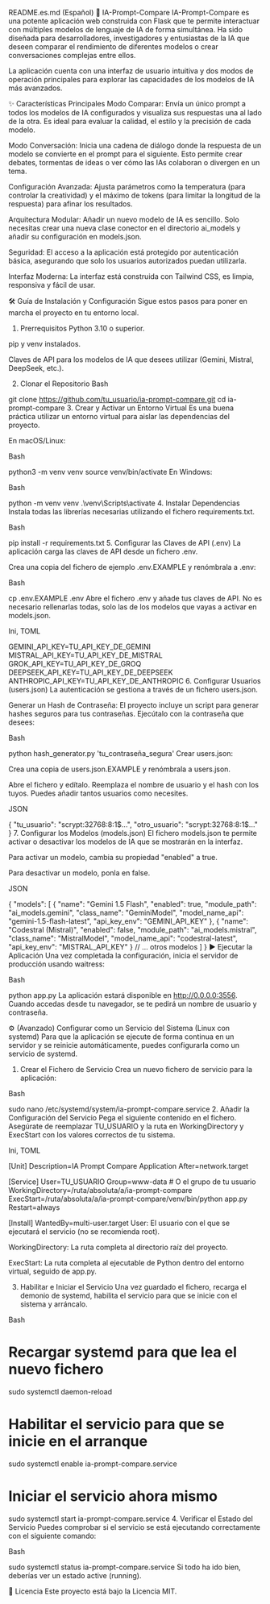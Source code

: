 README.es.md (Español)
🚀 IA-Prompt-Compare
IA-Prompt-Compare es una potente aplicación web construida con Flask que te permite interactuar con múltiples modelos de lenguaje de IA de forma simultánea. Ha sido diseñada para desarrolladores, investigadores y entusiastas de la IA que deseen comparar el rendimiento de diferentes modelos o crear conversaciones complejas entre ellos.

La aplicación cuenta con una interfaz de usuario intuitiva y dos modos de operación principales para explorar las capacidades de los modelos de IA más avanzados.

✨ Características Principales
Modo Comparar: Envía un único prompt a todos los modelos de IA configurados y visualiza sus respuestas una al lado de la otra. Es ideal para evaluar la calidad, el estilo y la precisión de cada modelo.

Modo Conversación: Inicia una cadena de diálogo donde la respuesta de un modelo se convierte en el prompt para el siguiente. Esto permite crear debates, tormentas de ideas o ver cómo las IAs colaboran o divergen en un tema.

Configuración Avanzada: Ajusta parámetros como la temperatura (para controlar la creatividad) y el máximo de tokens (para limitar la longitud de la respuesta) para afinar los resultados.

Arquitectura Modular: Añadir un nuevo modelo de IA es sencillo. Solo necesitas crear una nueva clase conector en el directorio ai_models y añadir su configuración en models.json.

Seguridad: El acceso a la aplicación está protegido por autenticación básica, asegurando que solo los usuarios autorizados puedan utilizarla.

Interfaz Moderna: La interfaz está construida con Tailwind CSS, es limpia, responsiva y fácil de usar.

🛠️ Guía de Instalación y Configuración
Sigue estos pasos para poner en marcha el proyecto en tu entorno local.

1. Prerrequisitos
Python 3.10 o superior.

pip y venv instalados.

Claves de API para los modelos de IA que desees utilizar (Gemini, Mistral, DeepSeek, etc.).

2. Clonar el Repositorio
Bash

git clone https://github.com/tu_usuario/ia-prompt-compare.git
cd ia-prompt-compare
3. Crear y Activar un Entorno Virtual
Es una buena práctica utilizar un entorno virtual para aislar las dependencias del proyecto.

En macOS/Linux:

Bash

python3 -m venv venv
source venv/bin/activate
En Windows:

Bash

python -m venv venv
.\venv\Scripts\activate
4. Instalar Dependencias
Instala todas las librerías necesarias utilizando el fichero requirements.txt.

Bash

pip install -r requirements.txt
5. Configurar las Claves de API (.env)
La aplicación carga las claves de API desde un fichero .env.

Crea una copia del fichero de ejemplo .env.EXAMPLE y renómbrala a .env:

Bash

cp .env.EXAMPLE .env
Abre el fichero .env y añade tus claves de API. No es necesario rellenarlas todas, solo las de los modelos que vayas a activar en models.json.

Ini, TOML

GEMINI_API_KEY=TU_API_KEY_DE_GEMINI
MISTRAL_API_KEY=TU_API_KEY_DE_MISTRAL
GROK_API_KEY=TU_API_KEY_DE_GROQ
DEEPSEEK_API_KEY=TU_API_KEY_DE_DEEPSEEK
ANTHROPIC_API_KEY=TU_API_KEY_DE_ANTHROPIC
6. Configurar Usuarios (users.json)
La autenticación se gestiona a través de un fichero users.json.

Generar un Hash de Contraseña: El proyecto incluye un script para generar hashes seguros para tus contraseñas. Ejecútalo con la contraseña que desees:

Bash

python hash_generator.py 'tu_contraseña_segura'
Crear users.json:

Crea una copia de users.json.EXAMPLE y renómbrala a users.json.

Abre el fichero y edítalo. Reemplaza el nombre de usuario y el hash con los tuyos. Puedes añadir tantos usuarios como necesites.

JSON

{
  "tu_usuario": "scrypt:32768:8:1$...",
  "otro_usuario": "scrypt:32768:8:1$..."
}
7. Configurar los Modelos (models.json)
El fichero models.json te permite activar o desactivar los modelos de IA que se mostrarán en la interfaz.

Para activar un modelo, cambia su propiedad "enabled" a true.

Para desactivar un modelo, ponla en false.

JSON

{
  "models": [
    {
      "name": "Gemini 1.5 Flash",
      "enabled": true,
      "module_path": "ai_models.gemini",
      "class_name": "GeminiModel",
      "model_name_api": "gemini-1.5-flash-latest",
      "api_key_env": "GEMINI_API_KEY"
    },
    {
      "name": "Codestral (Mistral)",
      "enabled": false,
      "module_path": "ai_models.mistral",
      "class_name": "MistralModel",
      "model_name_api": "codestral-latest",
      "api_key_env": "MISTRAL_API_KEY"
    }
    // ... otros modelos
  ]
}
▶️ Ejecutar la Aplicación
Una vez completada la configuración, inicia el servidor de producción usando waitress:

Bash

python app.py
La aplicación estará disponible en http://0.0.0.0:3556. Cuando accedas desde tu navegador, se te pedirá un nombre de usuario y contraseña.

⚙️ (Avanzado) Configurar como un Servicio del Sistema (Linux con systemd)
Para que la aplicación se ejecute de forma continua en un servidor y se reinicie automáticamente, puedes configurarla como un servicio de systemd.

1. Crear el Fichero de Servicio
Crea un nuevo fichero de servicio para la aplicación:

Bash

sudo nano /etc/systemd/system/ia-prompt-compare.service
2. Añadir la Configuración del Servicio
Pega el siguiente contenido en el fichero. Asegúrate de reemplazar TU_USUARIO y la ruta en WorkingDirectory y ExecStart con los valores correctos de tu sistema.

Ini, TOML

[Unit]
Description=IA Prompt Compare Application
After=network.target

[Service]
User=TU_USUARIO
Group=www-data # O el grupo de tu usuario
WorkingDirectory=/ruta/absoluta/a/ia-prompt-compare
ExecStart=/ruta/absoluta/a/ia-prompt-compare/venv/bin/python app.py
Restart=always

[Install]
WantedBy=multi-user.target
User: El usuario con el que se ejecutará el servicio (no se recomienda root).

WorkingDirectory: La ruta completa al directorio raíz del proyecto.

ExecStart: La ruta completa al ejecutable de Python dentro del entorno virtual, seguido de app.py.

3. Habilitar e Iniciar el Servicio
Una vez guardado el fichero, recarga el demonio de systemd, habilita el servicio para que se inicie con el sistema y arráncalo.

Bash

# Recargar systemd para que lea el nuevo fichero
sudo systemctl daemon-reload

# Habilitar el servicio para que se inicie en el arranque
sudo systemctl enable ia-prompt-compare.service

# Iniciar el servicio ahora mismo
sudo systemctl start ia-prompt-compare.service
4. Verificar el Estado del Servicio
Puedes comprobar si el servicio se está ejecutando correctamente con el siguiente comando:

Bash

sudo systemctl status ia-prompt-compare.service
Si todo ha ido bien, deberías ver un estado active (running).

📄 Licencia
Este proyecto está bajo la Licencia MIT.
